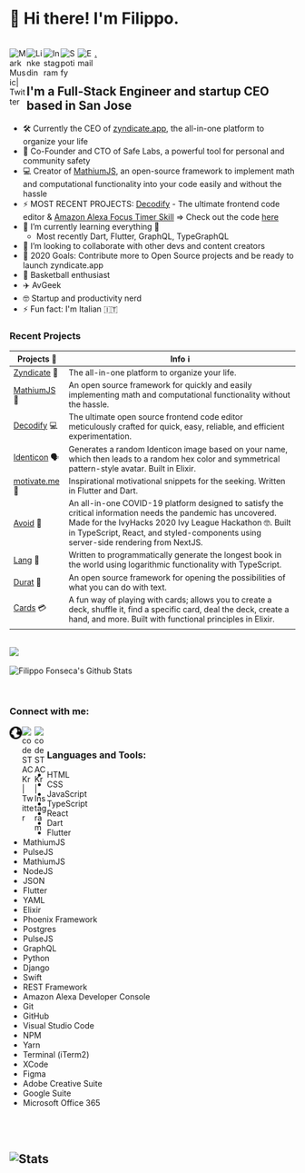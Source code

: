 # 👋 Hi there! I'm Filippo.

<br/>
<a href="https://twitter.com/FilippoFonseca">
  <img align="left" alt="Mark Music| Twitter" width="30px" src="https://cdn.jsdelivr.net/npm/simple-icons@v3/icons/twitter.svg" />.    
</a>
<a href="https://www.linkedin.com">
  <img align="left" alt="Linkedin" width="30px" src="https://cdn.jsdelivr.net/npm/simple-icons@v3/icons/linkedin.svg" />
</a>
<a href="https://www.instagram.com/filippo_fonseca">
  <img align="left" alt="Instagram" width="30px" src="https://cdn.jsdelivr.net/npm/simple-icons@v3/icons/instagram.svg" />
</a>
<a href="https://open.spotify.com/playlist/6PfyInvebm97mva5graYqV?si=zIMWmbiOR7-9txsspi1SbA">
  <img align="left" alt="Spotify" width="30px" src="https://www.svgrepo.com/show/51739/spotify.svg" />
</a>
<a href="mailto:filifonsecacagnazzo@gmail.com">
  <img align="left" alt="Email" width="30px" src="https://www.svgrepo.com/show/94769/black-back-closed-envelope-shape.svg" />
</a>

<br />
<br />

## I'm a Full-Stack Engineer and startup CEO based in San Jose

- 🛠 Currently the CEO of [zyndicate.app](https://www.zyndicate.app), the all-in-one platform to organize your life
- 🚦 Co-Founder and CTO of Safe Labs, a powerful tool for personal and community safety
- 💻 Creator of [MathiumJS](https://mathiumjs.surge.sh), an open-source framework to implement math and computational functionality into your code easily and without the hassle
- ⚡️  MOST RECENT PROJECTS: [Decodify](https://decodify.surge.sh/) - The ultimate frontend code editor & [Amazon Alexa Focus Timer Skill](https://cutt.ly/kfawRin) => Check out the code [here](https://www.github.com/filippo-fonseca/worksession_skill)
- 🌱 I’m currently learning everything 🤣
  - Most recently Dart, Flutter, GraphQL, TypeGraphQL
- 👯 I’m looking to collaborate with other devs and content creators
- 🥅 2020 Goals: Contribute more to Open Source projects and be ready to launch zyndicate.app
- 🏀 Basketball enthusiast
- ✈️  AvGeek
- 🤓 Startup and productivity nerd
- ⚡ Fun fact: I'm Italian 🇮🇹

### Recent Projects

| Projects 🚧 | Info ℹ️ |
|--------------------------------------------------|------------------------------------------------------------------------------------------------|
| [Zyndicate](https://www.zyndicate.app) 🦄 | The all-in-one platform to organize your life. |
| [MathiumJS](https://www.mathium.surge.sh) 🧮 | An open source framework for quickly and easily implementing math and computational functionality without the hassle. |
| [Decodify](https://www.decodify.surge.sh) 💻 | The ultimate open source frontend code editor meticulously crafted for quick, easy, reliable, and efficient experimentation. |
| [Identicon](https://github.com/filippo-fonseca/identicon) 🗣 | Generates a random Identicon image based on your name, which then leads to a random hex color and symmetrical pattern-style avatar. Built in Elixir.  |
| [motivate.me](https://github.com/filippo-fonseca/motivate.me) 🎷 | Inspirational motivational snippets for the seeking. Written in Flutter and Dart. |
| [Avoid](https://github.com/tale/logos) 🦠 | An all-in-one COVID-19 platform designed to satisfy the critical information needs the pandemic has uncovered. Made for the IvyHacks 2020 Ivy League Hackathon 🤓. Built in TypeScript, React, and styled-components using server-side rendering from NextJS. |
| [Lang](https://github.com/filippo-fonseca/lang) 🧠 | Written to programmatically generate the longest book in the world using logarithmic functionality with TypeScript.  |
| [Durat](https://github.com/filippo-fonseca/durat) 🔧 | An open source framework for opening the possibilities of what you can do with text. |
| [Cards](https://github.com/filippo-fonseca/cards) 💳 | A fun way of playing with cards; allows you to create a deck, shuffle it, find a specific card, deal the deck, create a hand, and more. Built with functional principles in Elixir.  |
|                                                  |                                                                                                |

<br />
<img align="right alt="Most-Used Languages" src="https://github-readme-stats.vercel.app/api/top-langs/?username=filippo-fonseca&layout=compact" />
                                                                                                                                               
                                                                                                                                               
![Filippo Fonseca's Github Stats](https://github-readme-stats.vercel.app/api?username=filippo-fonseca&count_private=true&show_icons=true&theme=algolia)





<br />

### Connect with me:

[<img align="left" alt="codeSTACKr.com" width="22px" src="https://raw.githubusercontent.com/iconic/open-iconic/master/svg/globe.svg" />](https://www.filippofonseca.com)
[<img align="left" alt="codeSTACKr | Twitter" width="22px" src="https://cdn.jsdelivr.net/npm/simple-icons@v3/icons/twitter.svg" />](https://www.twitter.com/filippofonseca)
[<img align="left" alt="codeSTACKr | Instagram" width="22px" src="https://cdn.jsdelivr.net/npm/simple-icons@v3/icons/instagram.svg" />](https://www.instagram.com/filippo_fonseca)

<br />

### Languages and Tools:

<ul>
  <li>HTML</li>
  <li>CSS</li>
  <li>JavaScript</li>
  <li>TypeScript</li>
  <li>React</li>
  <li>Dart</li>
  <li>Flutter</li>
  <li>MathiumJS</li>
  <li>PulseJS</li>
  <li>MathiumJS</li>
  <li>NodeJS</li>
  <li>JSON</li>
  <li>Flutter</li>
  <li>YAML</>
  <li>Elixir</li>
  <li>Phoenix Framework</li>
  <li>Postgres</li>
  <li>PulseJS</li>
  <li>GraphQL</li>
  <li>Python</li>
  <li>Django</li>
  <li>Swift</li>
  <li>REST Framework</li>
  <li>Amazon Alexa Developer Console</li>
  <li>Git</li>
  <li>GitHub</li>
  <li>Visual Studio Code</li>
  <li>NPM</li>
  <li>Yarn</li>
  <li>Terminal (iTerm2)</li>
  <li>XCode</li>
  <li>Figma</li>
  <li>Adobe Creative Suite</li>
  <li>Google Suite</li>
  <li>Microsoft Office 365</li>
  
</ul>

<br />
<br />

![Stats](https://wakatime.com/share/@filippofonseca/6e278fe1-dd57-4d41-9070-807b04e90d13.svg)
---
[website]: https://filippofonseca.com
[twitter]: https://twitter.com/filippofonseca
[instagram]: https://instagram.com/filippo_fonseca
